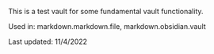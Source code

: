 This is a test vault for some fundamental vault functionality.

Used in: markdown.markdown.file, markdown.obsidian.vault

Last updated: 11/4/2022